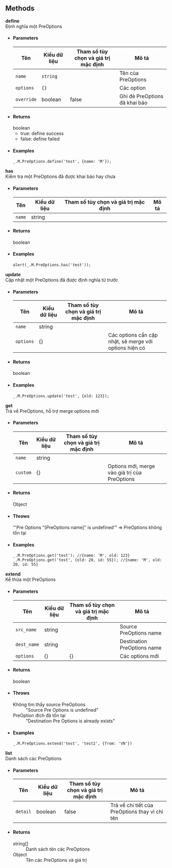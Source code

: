 ## Methods
<div class="panel panel-info">
    <div class="panel-heading"><strong>define</strong></div>
    <div class="panel-body">
        Định nghĩa một PreOptions
    </div>
    <ul class="list-group">
        <li class="list-group-item">
            <h4>Parameters</h4>
            <table class="table table-striped">
                <thead>
                <tr>
                    <th>Tên</th>
                    <th>Kiểu dữ liệu</th>
                    <th>Tham số tùy chọn và giá trị mặc định</th>
                    <th>Mô tả</th>
                </tr>
                </thead>
                <tbody>
                <tr>
                    <td><code>name</code></td>
                    <td><code>string</code></td>
                    <td></td>
                    <td>Tên của PreOptions</td>
                </tr>
                <tr>
                    <td><code>options</code></td>
                    <td><code>{}</code></td>
                    <td></td>
                    <td>Các option</td>
                </tr>
                <tr>
                    <td><code>override</code></td>
                    <td>boolean</td>
                    <td>false</td>
                    <td>Ghi đè PreOptions đã khai báo</td>
                </tr>
                </tbody>
            </table>
        </li>
        <li class="list-group-item">
            <h4>Returns</h4>
            boolean
            <ul>
                <li>true: define success</li>
                <li>false: define failed</li>
            </ul>
        </li>
        <li class="list-group-item">
            <h4>Examples</h4>
<pre><code class="javascript">_.M.PreOptions.define('test', {name: 'M'});</code></pre>
        </li>
    </ul>
</div>
<div class="panel panel-info">
    <div class="panel-heading"><strong>has</strong></div>
    <div class="panel-body">
        Kiểm tra một PreOptions đã được khai báo hay chưa
    </div>
    <ul class="list-group">
        <li class="list-group-item">
            <h4>Parameters</h4>
            <table class="table table-striped">
                <thead>
                <tr>
                    <th>Tên</th>
                    <th>Kiểu dữ liệu</th>
                    <th>Tham số tùy chọn và giá trị mặc định</th>
                    <th>Mô tả</th>
                </tr>
                </thead>
                <tbody>
                <tr>
                    <td><code>name</code></td>
                    <td>string</td>
                    <td></td>
                    <td></td>
                </tr>
                </tbody>
            </table>
        </li>
        <li class="list-group-item">
            <h4>Returns</h4>
            boolean
        </li>
        <li class="list-group-item">
            <h4>Examples</h4>
<pre><code class="javascript">alert(_.M.PreOptions.has('test'));</code></pre>
        </li>
    </ul>
</div>
<div class="panel panel-info">
    <div class="panel-heading"><strong>update</strong></div>
    <div class="panel-body">
        Cập nhật một PreOptions đã được định nghĩa từ trước
    </div>
    <ul class="list-group">
        <li class="list-group-item">
            <h4>Parameters</h4>
            <table class="table table-striped">
                <thead>
                <tr>
                    <th>Tên</th>
                    <th>Kiểu dữ liệu</th>
                    <th>Tham số tùy chọn và giá trị mặc định</th>
                    <th>Mô tả</th>
                </tr>
                </thead>
                <tbody>
                <tr>
                    <td><code>name</code></td>
                    <td>string</td>
                    <td></td>
                    <td></td>
                </tr>
                <tr>
                    <td><code>options</code></td>
                    <td>{}</td>
                    <td></td>
                    <td>Các options cần cập nhật, sẽ merge với options hiện có</td>
                </tr>
                </tbody>
            </table>
        </li>
        <li class="list-group-item">
            <h4>Returns</h4>
            boolean
        </li>
        <li class="list-group-item">
            <h4>Examples</h4>
<pre><code class="javascript">_.M.PreOptions.update('test', {old: 123});</code></pre>
        </li>
    </ul>
</div>
<div class="panel panel-info">
    <div class="panel-heading"><strong>get</strong></div>
    <div class="panel-body">
        Trả về PreOptions, hỗ trợ merge options mới
    </div>
    <ul class="list-group">
        <li class="list-group-item">
            <h4>Parameters</h4>
            <table class="table table-striped">
                <thead>
                <tr>
                    <th>Tên</th>
                    <th>Kiểu dữ liệu</th>
                    <th>Tham số tùy chọn và giá trị mặc định</th>
                    <th>Mô tả</th>
                </tr>
                </thead>
                <tbody>
                <tr>
                    <td><code>name</code></td>
                    <td>string</td>
                    <td></td>
                    <td></td>
                </tr>
                <tr>
                    <td><code>custom</code></td>
                    <td>{}</td>
                    <td></td>
                    <td>Options mới, merge vào giá trị của PreOptions</td>
                </tr>
                </tbody>
            </table>
        </li>
        <li class="list-group-item">
            <h4>Returns</h4>
            Object
        </li>
        <li class="list-group-item">
            <h4>Throws</h4>
            "'Pre Options "[PreOptions name]" is undefined'" => PreOptions không tồn tại
        </li>
        <li class="list-group-item">
            <h4>Examples</h4>
<pre><code class="javascript">_.M.PreOptions.get('test'); //{name: 'M', old: 123}
_.M.PreOptions.get('test', {old: 20, id: 55}); //{name: 'M', old: 20, id: 55}
</code></pre>
        </li>
    </ul>
</div>
<div class="panel panel-info">
    <div class="panel-heading"><strong>extend</strong></div>
    <div class="panel-body">
        Kế thừa một PreOptions
    </div>
    <ul class="list-group">
        <li class="list-group-item">
            <h4>Parameters</h4>
            <table class="table table-striped">
                <thead>
                <tr>
                    <th>Tên</th>
                    <th>Kiểu dữ liệu</th>
                    <th>Tham số tùy chọn và giá trị mặc định</th>
                    <th>Mô tả</th>
                </tr>
                </thead>
                <tbody>
                <tr>
                    <td><code>src_name</code></td>
                    <td>string</td>
                    <td></td>
                    <td>Source PreOptions name</td>
                </tr>
                <tr>
                    <td><code>dest_name</code></td>
                    <td>string</td>
                    <td></td>
                    <td>Destination PreOptions name</td>
                </tr>
                <tr>
                    <td><code>options</code></td>
                    <td>{}</td>
                    <td>{}</td>
                    <td>Các options mới</td>
                </tr>
                </tbody>
            </table>
        </li>
        <li class="list-group-item">
            <h4>Returns</h4>
            boolean
        </li>
        <li class="list-group-item">
            <h4>Throws</h4>
            <dl>
                <dt>Không tìm thấy source PreOptions</dt>
                <dd>"Source Pre Options is undefined"</dd>
                <dt>PreOption đích đã tồn tại</dt>
                <dd>"Destination Pre Options is already exists"</dd>
            </dl>
        </li>
        <li class="list-group-item">
            <h4>Examples</h4>
<pre><code class="javascript">_.M.PreOptions.extend('test', 'test2', {from: 'VN'})</code></pre>
        </li>
    </ul>
</div>
<div class="panel panel-info">
    <div class="panel-heading"><strong>list</strong></div>
    <div class="panel-body">
        Danh sách các PreOptions
    </div>
    <ul class="list-group">
        <li class="list-group-item">
            <h4>Parameters</h4>
            <table class="table table-striped">
                <thead>
                <tr>
                    <th>Tên</th>
                    <th>Kiểu dữ liệu</th>
                    <th>Tham số tùy chọn và giá trị mặc định</th>
                    <th>Mô tả</th>
                </tr>
                </thead>
                <tbody>
                <tr>
                    <td><code>detail</code></td>
                    <td>boolean</td>
                    <td>false</td>
                    <td>Trả về chi tiết của PreOptions thay vì chỉ tên</td>
                </tr>
                </tbody>
            </table>
        </li>
        <li class="list-group-item">
            <h4>Returns</h4>
            <dl>
                <dt>string[]</dt>
                <dd>Danh sách tên các PreOptions</dd>
                <dt>Object</dt>
                <dd>Tên các PreOptions và giá trị</dd>
            </dl>
        </li>
    </ul>
</div>